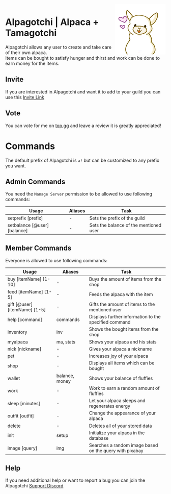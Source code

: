 <img align="right" src="src/main/resources/assets/avatar.png" alt="Avatar"/>

# Alpagotchi | Alpaca + Tamagotchi

Alpagotchi allows any user to create and take care of their own alpaca.  \
Items can be bought to satisfy hunger and thirst and work can be done to earn money for the items. 

## Invite
If you are interested in Alpagotchi and want it to add to your guild you can use this [Invite Link](https://discord.com/oauth2/authorize?client_id=780910199875567616&permissions=2147798080&scope=bot%20applications.commands)

## Vote 
You can vote for me on [top.gg](https://top.gg/bot/780910199875567616/vote) and leave a review it is greatly appreciated!

# Commands
The default prefix of Alpagotchi is `a!` but can be customized to any prefix you want.

## Admin Commands
You need the `Manage Server` permission to be allowed to use following commands:

| Usage        | Aliases        | Task           | 
| -------------| ---------------| ---------------| 
| setprefix [prefix] | - | Sets the prefix of the guild |
| setbalance [@user] [balance] | - | Sets the balance of the mentioned user |

## Member Commands
Everyone is allowed to use following commands:

| Usage        | Aliases        | Task           | 
| -------------| ---------------| ---------------| 
| buy [itemName] [1-10] | - | Buys the amount of items from the shop |
| feed [itemName] [1-5] | - | Feeds the alpaca with the item |
| gift [@user] [itemName] [1-5] | - | Gifts the amount of items to the mentioned user |
| help [command] | commands | Displays further information to the specified command |
| inventory | inv | Shows the bought items from the shop |
| myalpaca | ma, stats | Shows your alpaca and his stats |
| nick [nickname] | - | Gives your alpaca a nickname |
| pet | - | Increases joy of your alpaca |
| shop | - | Displays all items which can be bought |
| wallet | balance, money | Shows your balance of fluffies |
| work | - | Work to earn a random amount of fluffies |
| sleep [minutes] | - | Let your alpaca sleeps  and regenerates energy |
| outfit [outfit] | - | Change the appearance of your alpaca |
| delete | - | Deletes all of your stored data |
| init | setup | Initialize your alpaca in the database |
| image [query] | img | Searches a random image based on the query with pixabay |

## Help
If you need additional help or want to report a bug you can join the Alpagotchi [Support Discord](https://discord.gg/DXtYyzGhXR)
